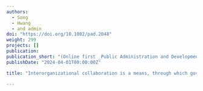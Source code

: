 ```yaml
---
authors:
  - Song
  - Hwang
  - and admin
doi: "https://doi.org/10.1002/pad.2048"
weight: 299
projects: []
publication:
publication_short: "(Online first _Public Administration and Development_)"
publishDate: "2024-04-01T00:00:00Z"

title: "Interorganizational collaboration is a means, through which governments to effectively respond to disasters. However, the extent to which collaboration risks embedded in interorganizational relationships shape such collaborative arrangements largely remains unanswered. This study examined the impact of collaboration risks as perceived by organizational representatives with regard to emergency management (EM). To this end, we conducted an EM survey in Seoul in 2015 and analyzed the data using a quadratic assignment procedure logistic regression. The dyadic network analytic results demonstrated that the aggregate risks as perceived by paired organizations are negatively associated with the establishment of collaboration ties. In contrast, a significant disparity in the perceived risk levels between paired organizations promotes collaborative network arrangements; when one party perceives substantially lower collaboration risks relative to the other, it can create a favorable condition for both parties to initiate interorganizational collaboration.

---
```

